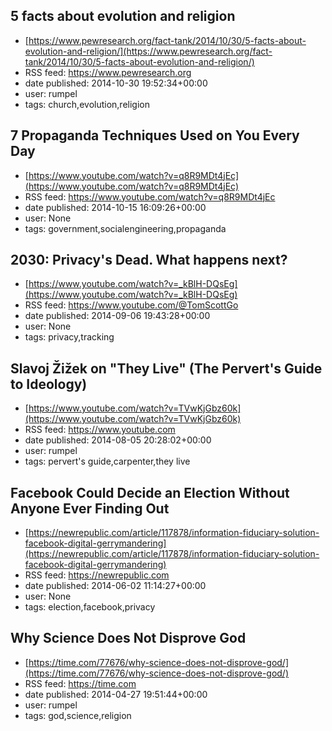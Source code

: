## 5 facts about evolution and religion
 - [https://www.pewresearch.org/fact-tank/2014/10/30/5-facts-about-evolution-and-religion/](https://www.pewresearch.org/fact-tank/2014/10/30/5-facts-about-evolution-and-religion/)
 - RSS feed: https://www.pewresearch.org
 - date published: 2014-10-30 19:52:34+00:00
 - user: rumpel
 - tags: church,evolution,religion


## 7 Propaganda Techniques Used on You Every Day
 - [https://www.youtube.com/watch?v=q8R9MDt4jEc](https://www.youtube.com/watch?v=q8R9MDt4jEc)
 - RSS feed: https://www.youtube.com/watch?v=q8R9MDt4jEc
 - date published: 2014-10-15 16:09:26+00:00
 - user: None
 - tags: government,socialengineering,propaganda


## 2030: Privacy's Dead. What happens next?
 - [https://www.youtube.com/watch?v=_kBlH-DQsEg](https://www.youtube.com/watch?v=_kBlH-DQsEg)
 - RSS feed: https://www.youtube.com/@TomScottGo
 - date published: 2014-09-06 19:43:28+00:00
 - user: None
 - tags: privacy,tracking


## Slavoj Žižek on "They Live" (The Pervert's Guide to Ideology)
 - [https://www.youtube.com/watch?v=TVwKjGbz60k](https://www.youtube.com/watch?v=TVwKjGbz60k)
 - RSS feed: https://www.youtube.com
 - date published: 2014-08-05 20:28:02+00:00
 - user: rumpel
 - tags: pervert's guide,carpenter,they live


## Facebook Could Decide an Election Without Anyone Ever Finding Out
 - [https://newrepublic.com/article/117878/information-fiduciary-solution-facebook-digital-gerrymandering](https://newrepublic.com/article/117878/information-fiduciary-solution-facebook-digital-gerrymandering)
 - RSS feed: https://newrepublic.com
 - date published: 2014-06-02 11:14:27+00:00
 - user: None
 - tags: election,facebook,privacy


## Why Science Does Not Disprove God
 - [https://time.com/77676/why-science-does-not-disprove-god/](https://time.com/77676/why-science-does-not-disprove-god/)
 - RSS feed: https://time.com
 - date published: 2014-04-27 19:51:44+00:00
 - user: rumpel
 - tags: god,science,religion


